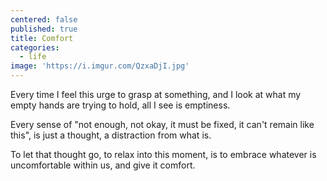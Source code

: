 ```yaml
---
centered: false
published: true
title: Comfort
categories:
  - life
image: 'https://i.imgur.com/QzxaDjI.jpg'
---
```

Every time I feel this urge
to grasp at something,
and I look at what
my empty hands
are trying to hold,
all I see
is emptiness.

Every sense
of  "not enough,
not okay,
it must be fixed,
it can't remain like this",
is just a thought,
a distraction
from what is.

To let that thought go,
to relax into this moment,
is to embrace whatever
is uncomfortable within us,
and give it comfort.
